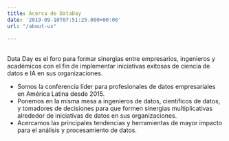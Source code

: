 ```yaml
---
title: Acerca de DataDay
date: '2019-09-10T07:51:25.000+00:00'
url: "/about-us"

---
```



<br>
Data Day es el foro para formar sinergias entre empresarios, ingenieros y académicos con el fin de implementar iniciativas exitosas de ciencia de datos e IA en sus organizaciones.
<br>

* Somos la conferencia líder para profesionales de datos empresariales en América Latina desde 2015. 
* Ponemos en la misma mesa a ingenieros de datos, científicos de datos, y tomadores de decisiones para que formen sinergias multiplicativas alrededor de iniciativas de datos en sus organizaciones.
* Acercamos las principales tendencias y herramientas de mayor impacto para el análisis y procesamiento de datos.



